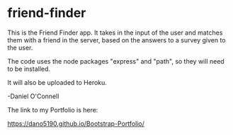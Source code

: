 # friend-finder

This is the Friend Finder app.  It takes in the input of the user and matches them with a friend in the server, based on the answers to a survey given to the user.

The code uses the node packages "express" and "path", so they will need to be installed.

It will also be uploaded to Heroku.

-Daniel O'Connell

The link to my Portfolio is here:

https://dano5190.github.io/Bootstrap-Portfolio/